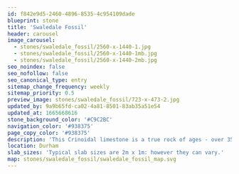 ```yaml
---
id: f842e9d5-2460-4896-8535-4c954109dade
blueprint: stone
title: 'Swaledale Fossil'
header: carousel
image_carousel:
  - stones/swaledale_fossil/2560-x-1440-1.jpg
  - stones/swaledale_fossil/2560-x-1440-1mb.jpg
  - stones/swaledale_fossil/2560-x-1440-2mb.jpg
seo_noindex: false
seo_nofollow: false
seo_canonical_type: entry
sitemap_change_frequency: weekly
sitemap_priority: 0.5
preview_image: stones/swaledale_fossil/723-x-473-2.jpg
updated_by: 9a9b65fd-ca02-4a81-8501-83ab35a51e54
updated_at: 1665668616
stone_background_color: '#C9C2BC'
navigation_color: '#938375'
page_copy_color: '#938375'
description: 'This Crinoidal limestone is a true rock of ages - over 350 million years old. Its story dramatically reflected by the stunning and large fossils that emerge as a result of the polishing process. It was quarried in North Yorkshire and used in Durham Cathedral (13th century) and as pavements for York Minster (15th century). It then went out of vogue, perhaps due to it being very dense and difficult to work, but it reappeared in the 18th and 19th century in some houses of distinction in the north of England.'
location: Durham
slab_sizes: 'Typical slab sizes are 2m x 1m: however they can vary.'
map: stones/swaledale_fossil/swaledale_fossil_map.svg
---
```

